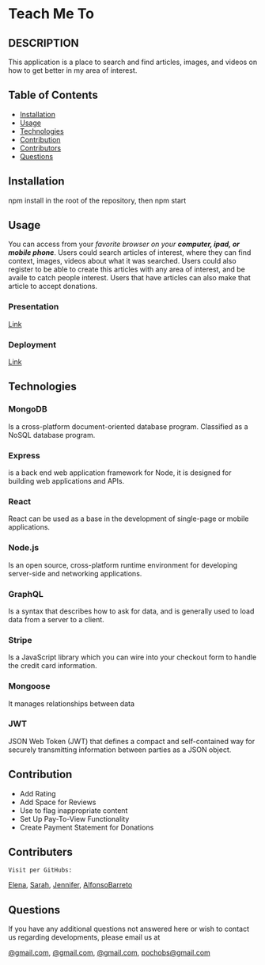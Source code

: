 # Teach Me To

  ## DESCRIPTION
  This application is a place to search and find articles, images, 
  and videos on how to get better in my area of interest.

  ## Table of Contents
  * [Installation](#installation)
  * [Usage](#usage)
  * [Technologies](#technologies)
  * [Contribution](#contribution)
  * [Contributors](#contributors)
  * [Questions](#questions) 
  
  ## Installation
  npm install in the root of the repository, then npm start

  ## Usage  
  You can access from your _favorite browser on your **computer, ipad, or mobile phone**_.
  Users could search articles of interest, where they can find context, images, videos about what it was searched.
  Users could also register to be able to create this articles with any area of interest, and be availe to catch people interest.
  Users that have articles can also make that article to accept donations.

  ### Presentation
[Link](https://www.canva.com/design/DAELjSyWfPA/GurvMkKaZmnZNI9mvZS7uw/view?utm_content=DAELjSyWfPA&utm_campaign=designshare&utm_medium=link&utm_source=publishsharelink)

  ### Deployment
[Link](https://floating-spire-39046.herokuapp.com)



  ## Technologies

  ### MongoDB
  Is a cross-platform document-oriented database program. Classified as a NoSQL database program.
  ### Express
  is a back end web application framework for Node, it is designed for building web applications and APIs.
  ### React
  React can be used as a base in the development of single-page or mobile applications.
  ### Node.js
  Is an open source, cross-platform runtime environment for developing server-side and networking applications.
  ### GraphQL
  Is a syntax that describes how to ask for data, and is generally used to load data from a server to a client.
  ### Stripe
  Is a JavaScript library which you can wire into your checkout form to handle the credit card information.
  ### Mongoose
  It manages relationships between data
  ### JWT
  JSON Web Token (JWT) that defines a compact and self-contained way for securely transmitting information between parties as a JSON object.
  

  ## Contribution
  * Add Rating
  * Add Space for Reviews
  * Use to flag inappropriate content
  * Set Up Pay-To-View Functionality
  * Create Payment Statement for Donations 
  
  ## Contributers
    Visit per GitHubs:
[Elena](https://github.com/evkonradi),
[Sarah](https://github.com/sidoniag),
[Jennifer](https://github.com/jenlpac),
[AlfonsoBarreto](https://github.com/pochobs)

  ## Questions
  If you have any additional questions not answered here or wish to contact us regarding developments, please email us at 
  
  [@gmail.com](mailto:@gmail.com),
  [@gmail.com](mailto:@gmail.com),
  [@gmail.com](mailto:@gmail.com),
  [pochobs@gmail.com](mailto:pochobs@gmail.com)

